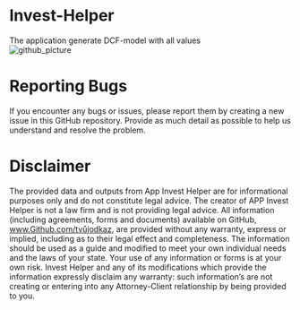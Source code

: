 # Invest-Helper
The application generate DCF-model with all values
</br>
![github_picture](https://github.com/Alien4042x/Invest-Helper/assets/60738029/44a32061-6c70-4a74-bdf0-a5ddbf52c5ab)
</br>
# Reporting Bugs
If you encounter any bugs or issues, please report them by creating a new issue in this GitHub repository. Provide as much detail as possible to help us understand and resolve the problem.
</br>
# Disclaimer
The provided data and outputs from App Invest Helper are for informational purposes only and do not constitute legal advice.
The creator of APP Invest Helper is not a law firm and is not providing legal advice. All information (including agreements, forms and documents) available on GitHub, www.Github.com/tvůjodkaz, are provided without any warranty, express or implied, including as to their legal effect and completeness. The information should be used as a guide and modified to meet your own individual needs and the laws of your state. Your use of any information or forms is at your own risk. Invest Helper and any of its modifications which provide the information expressly disclaim any warranty: such information’s are not creating or entering into any Attorney-Client relationship by being provided to you.
